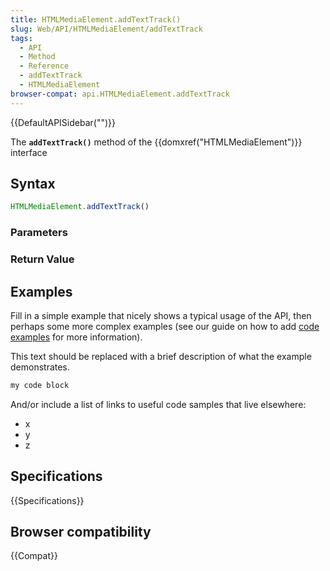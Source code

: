 ```yaml
---
title: HTMLMediaElement.addTextTrack()
slug: Web/API/HTMLMediaElement/addTextTrack
tags:
  - API
  - Method
  - Reference
  - addTextTrack
  - HTMLMediaElement
browser-compat: api.HTMLMediaElement.addTextTrack
---
```

{{DefaultAPISidebar("")}}

The **`addTextTrack()`** method of the {{domxref("HTMLMediaElement")}} interface 

## Syntax

```js
HTMLMediaElement.addTextTrack()
```

### Parameters



### Return Value



## Examples

Fill in a simple example that nicely shows a typical usage of the API, then perhaps some more complex examples (see our guide on how to add [code examples](/en-US/docs/MDN/Contribute/Structures/Code_examples) for more information).

This text should be replaced with a brief description of what the example demonstrates.

```js
my code block
```

And/or include a list of links to useful code samples that live elsewhere:

*   x
*   y
*   z

## Specifications

{{Specifications}}

## Browser compatibility

{{Compat}}

